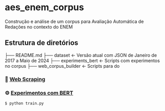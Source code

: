 # aes_enem_corpus

Construção e análise de um corpus para Avaliação Automática de Redações no contexto do ENEM

## Estrutura de diretórios

├── README.md 
├── dataset                 <- Versão atual com JSON de Janeiro de 2017 a Maio de 2024
├── experiments_bert        <- Scripts com experimentos no corpus
├── web_corpus_builder      <- Scripts para do

### :wrench: [Web Scraping](web_corpus_builder/)



### :gear: [Experimentos com BERT](experiments_bert/)

```bash
$ python train.py
```